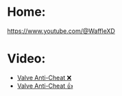 # Home:
https://www.youtube.com/@WaffleXD

# Video:
- [Valve Anti-Cheat ❌](https://youtu.be/8xdIivXbZdM)
- [Valve Anti-Cheat 👍](https://youtu.be/1qcYK70vTSA)
